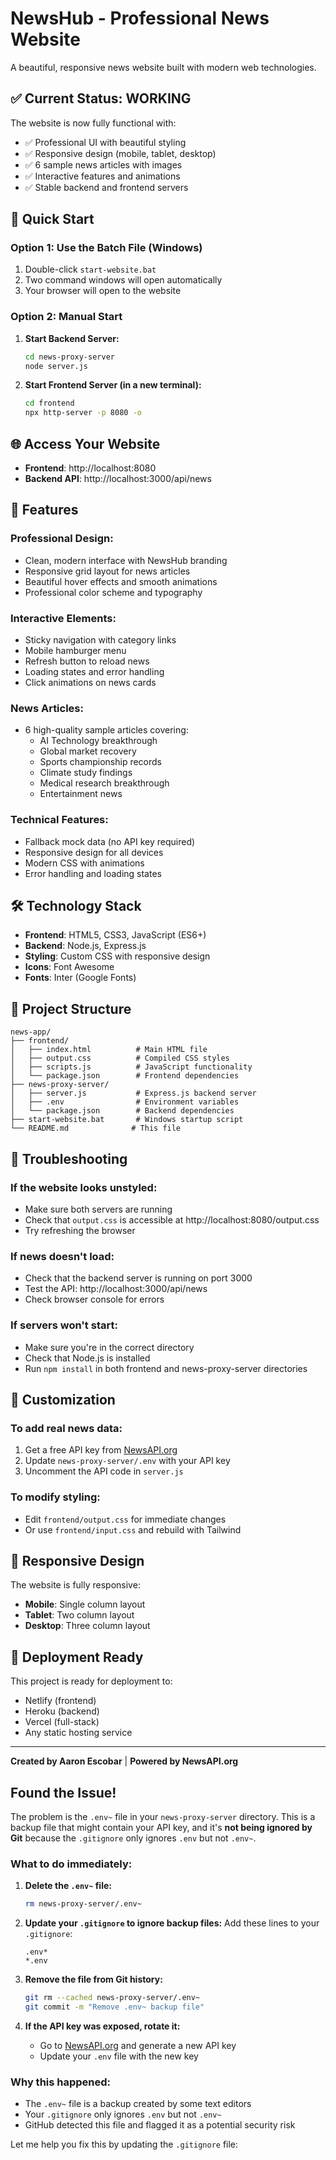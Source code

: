 # NewsHub - Professional News Website

A beautiful, responsive news website built with modern web technologies.

## ✅ **Current Status: WORKING**

The website is now fully functional with:
- ✅ Professional UI with beautiful styling
- ✅ Responsive design (mobile, tablet, desktop)
- ✅ 6 sample news articles with images
- ✅ Interactive features and animations
- ✅ Stable backend and frontend servers

## 🚀 **Quick Start**

### **Option 1: Use the Batch File (Windows)**
1. Double-click `start-website.bat`
2. Two command windows will open automatically
3. Your browser will open to the website

### **Option 2: Manual Start**
1. **Start Backend Server:**
   ```bash
   cd news-proxy-server
   node server.js
   ```

2. **Start Frontend Server (in a new terminal):**
   ```bash
   cd frontend
   npx http-server -p 8080 -o
   ```

## 🌐 **Access Your Website**

- **Frontend**: http://localhost:8080
- **Backend API**: http://localhost:3000/api/news

## 📰 **Features**

### **Professional Design:**
- Clean, modern interface with NewsHub branding
- Responsive grid layout for news articles
- Beautiful hover effects and smooth animations
- Professional color scheme and typography

### **Interactive Elements:**
- Sticky navigation with category links
- Mobile hamburger menu
- Refresh button to reload news
- Loading states and error handling
- Click animations on news cards

### **News Articles:**
- 6 high-quality sample articles covering:
  - AI Technology breakthrough
  - Global market recovery
  - Sports championship records
  - Climate study findings
  - Medical research breakthrough
  - Entertainment news

### **Technical Features:**
- Fallback mock data (no API key required)
- Responsive design for all devices
- Modern CSS with animations
- Error handling and loading states

## 🛠️ **Technology Stack**

- **Frontend**: HTML5, CSS3, JavaScript (ES6+)
- **Backend**: Node.js, Express.js
- **Styling**: Custom CSS with responsive design
- **Icons**: Font Awesome
- **Fonts**: Inter (Google Fonts)

## 📁 **Project Structure**

```
news-app/
├── frontend/
│   ├── index.html          # Main HTML file
│   ├── output.css          # Compiled CSS styles
│   ├── scripts.js          # JavaScript functionality
│   └── package.json        # Frontend dependencies
├── news-proxy-server/
│   ├── server.js           # Express.js backend server
│   ├── .env                # Environment variables
│   └── package.json        # Backend dependencies
├── start-website.bat       # Windows startup script
└── README.md              # This file
```

## 🔧 **Troubleshooting**

### **If the website looks unstyled:**
- Make sure both servers are running
- Check that `output.css` is accessible at http://localhost:8080/output.css
- Try refreshing the browser

### **If news doesn't load:**
- Check that the backend server is running on port 3000
- Test the API: http://localhost:3000/api/news
- Check browser console for errors

### **If servers won't start:**
- Make sure you're in the correct directory
- Check that Node.js is installed
- Run `npm install` in both frontend and news-proxy-server directories

## 🎨 **Customization**

### **To add real news data:**
1. Get a free API key from [NewsAPI.org](https://newsapi.org/)
2. Update `news-proxy-server/.env` with your API key
3. Uncomment the API code in `server.js`

### **To modify styling:**
- Edit `frontend/output.css` for immediate changes
- Or use `frontend/input.css` and rebuild with Tailwind

## 📱 **Responsive Design**

The website is fully responsive:
- **Mobile**: Single column layout
- **Tablet**: Two column layout
- **Desktop**: Three column layout

## 🚀 **Deployment Ready**

This project is ready for deployment to:
- Netlify (frontend)
- Heroku (backend)
- Vercel (full-stack)
- Any static hosting service

---

**Created by Aaron Escobar** | **Powered by NewsAPI.org**

##  **Found the Issue!**

The problem is the `.env~` file in your `news-proxy-server` directory. This is a backup file that might contain your API key, and it's **not being ignored by Git** because the `.gitignore` only ignores `.env` but not `.env~`.

### **What to do immediately:**

1. **Delete the `.env~` file:**
   ```bash
   rm news-proxy-server/.env~
   ```

2. **Update your `.gitignore` to ignore backup files:**
   Add these lines to your `.gitignore`:
   ```
   .env*
   *.env
   ```

3. **Remove the file from Git history:**
   ```bash
   git rm --cached news-proxy-server/.env~
   git commit -m "Remove .env~ backup file"
   ```

4. **If the API key was exposed, rotate it:**
   - Go to [NewsAPI.org](https://newsapi.org/) and generate a new API key
   - Update your `.env` file with the new key

### **Why this happened:**
- The `.env~` file is a backup created by some text editors
- Your `.gitignore` only ignores `.env` but not `.env~`
- GitHub detected this file and flagged it as a potential security risk

Let me help you fix this by updating the `.gitignore` file:
